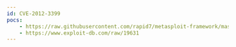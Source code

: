 ```yaml
---
id: CVE-2012-3399
pocs:
    - https://raw.githubusercontent.com/rapid7/metasploit-framework/master/modules/exploits/unix/webapp/basilic_diff_exec.rb
    - https://www.exploit-db.com/raw/19631
---
```

